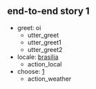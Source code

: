 ## end-to-end story 1
* greet: oi
  - utter_greet
  - utter_greet1
  - utter_greet2
* locale: [brasilia](locale)
  - action_local
* choose: [1](choice)
  - action_weather
